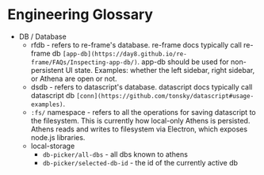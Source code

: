 # Engineering Glossary

* DB / Database
  * rfdb - refers to re-frame's database. re-frame docs typically call re-frame db `[app-db](https://day8.github.io/re-frame/FAQs/Inspecting-app-db/)`. app-db should be used for non-persistent UI state. Examples: whether the left sidebar, right sidebar, or Athena are open or not.
  * dsdb - refers to datascript's database. datascript docs typically call datascript db `[conn](https://github.com/tonsky/datascript#usage-examples)`.
  * `:fs/` namespace - refers to all the operations for saving datascript to the filesystem. This is currently how local-only Athens is persisted. Athens reads and writes to filesystem via Electron, which exposes node.js libraries.
  * local-storage
    * `db-picker/all-dbs`        - all dbs known to athens
    * `db-picker/selected-db-id` - the id of the currently active db

